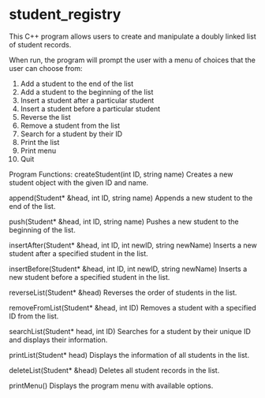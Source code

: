 # student_registry
This C++ program allows users to create and manipulate a doubly linked list of student records. 

When run, the program will prompt the user with a menu of choices that the user can choose from:
1. Add a student to the end of the list
2. Add a student to the beginning of the list
3. Insert a student after a particular student
4. Insert a student before a particular student
5. Reverse the list
6. Remove a student from the list
7. Search for a student by their ID
8. Print the list
9. Print menu
10. Quit

Program Functions:
createStudent(int ID, string name)
Creates a new student object with the given ID and name.

append(Student* &head, int ID, string name)
Appends a new student to the end of the list.

push(Student* &head, int ID, string name)
Pushes a new student to the beginning of the list.

insertAfter(Student* &head, int ID, int newID, string newName)
Inserts a new student after a specified student in the list.

insertBefore(Student* &head, int ID, int newID, string newName)
Inserts a new student before a specified student in the list.

reverseList(Student* &head)
Reverses the order of students in the list.

removeFromList(Student* &head, int ID)
Removes a student with a specified ID from the list.

searchList(Student* head, int ID)
Searches for a student by their unique ID and displays their information.

printList(Student* head)
Displays the information of all students in the list.

deleteList(Student* &head)
Deletes all student records in the list.

printMenu()
Displays the program menu with available options.